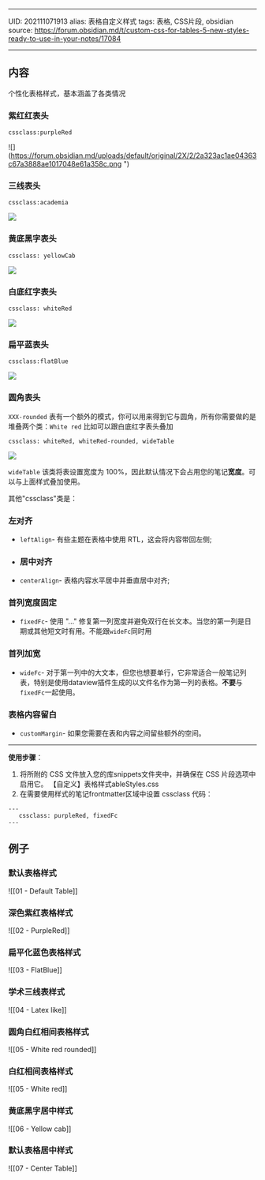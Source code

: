 - ---
UID: 202111071913
alias: 表格自定义样式 
tags: 表格, CSS片段, obsidian 
source: https://forum.obsidian.md/t/custom-css-for-tables-5-new-styles-ready-to-use-in-your-notes/17084

---

## 内容
个性化表格样式，基本涵盖了各类情况

### 紫红红表头

`cssclass:purpleRed`

![](https://forum.obsidian.md/uploads/default/original/2X/2/2a323ac1ae04363c67a3888ae1017048e61a358c.png ")

### 三线表头

`cssclass:academia`

![](https://forum.obsidian.md/uploads/default/original/2X/3/3698b05ba1686f75edd818d83ee8004521f7b97f.png )

### 黄底黑字表头

`cssclass: yellowCab`

![](https://forum.obsidian.md/uploads/default/original/2X/4/496148820a573990ba86cdde2787626b646635db.png )

### 白底红字表头

`cssclass: whiteRed`

![](https://forum.obsidian.md/uploads/default/original/2X/8/89b4baf17cd86e43df53f4b267b156f12bb78dec.png )

### 扁平蓝表头

`cssclass:flatBlue`

![](https://forum.obsidian.md/uploads/default/original/2X/5/5450179846690297d479cd1334fb99982af366f5.png)

### 圆角表头

`XXX-rounded`
表有一个额外的模式，你可以用来得到它与圆角，所有你需要做的是堆叠两个类：`White red`
比如可以跟白底红字表头叠加

`cssclass: whiteRed, whiteRed-rounded, wideTable`

![](https://forum.obsidian.md/uploads/default/original/2X/8/8966ab854b8c103e23c8a532b0e4bd16453692e5.png )

`wideTable` 该类将表设置宽度为 100%，因此默认情况下会占用您的笔记**宽度**。可以与上面样式叠加使用。

其他"cssclass"类是：
###  左对齐
-   `leftAlign`- 有些主题在表格中使用 RTL，这会将内容带回左侧;
- ###  居中对齐
-   `centerAlign`- 表格内容水平居中并垂直居中对齐;
### 首列宽度固定
-   `fixedFc`- 使用 "..." 修复第一列宽度并避免双行在长文本。当您的第一列是日期或其他短文时有用。不能跟`wideFc`同时用
### 首列加宽 
-   `wideFc`- 对于第一列中的大文本，但您也想要单行，它非常适合一般笔记列表，特别是使用dataview插件生成的以文件名作为第一列的表格。**不要**与`fixedFc`一起使用。
### 表格内容留白    
-   `customMargin`- 如果您需要在表和内容之间留些额外的空间。
    

---

**使用步骤**：

1.  将所附的 CSS 文件放入您的库snippets文件夹中，并确保在 CSS 片段选项中启用它。
    【自定义】表格样式ableStyles.css
2.  在需要使用样式的笔记frontmatter区域中设置 cssclass 代码：
   
```
---
   cssclass: purpleRed, fixedFc
---
```

## 例子
### 默认表格样式
![[01 - Default Table]]
### 深色紫红表格样式
![[02 - PurpleRed]]
### 扁平化蓝色表格样式
![[03 - FlatBlue]]
### 学术三线表样式
![[04 - Latex like]]
### 圆角白红相间表格样式
![[05 - White red rounded]]
### 白红相间表格样式
![[05 - White red]]
### 黄底黑字居中样式
![[06 - Yellow cab]]
### 默认表格居中样式
![[07 - Center Table]]